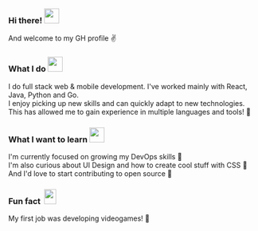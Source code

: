 [//]: ![](https://github.com/elianalopezv/elianalopezv/blob/main/elianalopezv-github-header.png)

### Hi there! <img src="https://media.giphy.com/media/2t9xWdjuhTpa99pLma/giphy.gif" width="30px" height="30px">
And welcome to my GH profile :v:

### What I do <img src="https://media.giphy.com/media/iDaCeaKrHhUI1I8e2b/giphy.gif" width="30px" height="30px">
I do full stack web & mobile development. I've worked mainly with React, Java, Python and Go.
<br />
I enjoy picking up new skills and can quickly adapt to new technologies. This has allowed me to gain experience in multiple languages and tools! :rocket:

### What I want to learn <img src="https://media.giphy.com/media/BjWcUDr45IVL4lqVvq/giphy.gif" width="30px" height="30px">
I'm currently focused on growing my DevOps skills :whale:
<br />
I'm also curious about UI Design and how to create cool stuff with CSS :nail_care:
<br />
And I'd love to start contributing to open source :penguin:

### Fun fact&nbsp; <img src="https://media.giphy.com/media/ZcWOqhcbKWbLHt5KhF/giphy.gif" width="24px" height="30px">
My first job was developing videogames! :space_invader:



<!--
**elianalopezv/elianalopezv** is a ✨ _special_ ✨ repository because its `README.md` (this file) appears on your GitHub profile.

Here are some ideas to get you started:

- 🔭 I’m currently working on ...
- 🌱 I’m currently learning ...
- 👯 I’m looking to collaborate on ...
- 🤔 I’m looking for help with ...
- 💬 Ask me about ...
- 📫 How to reach me: ...
- 😄 Pronouns: ...
- ⚡ Fun fact: ...
-->
